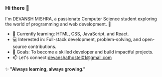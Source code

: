 ### Hi there 👋  
I'm DEVANSH MISHRA, a passionate Computer Science student exploring the world of programming and web development. 🚀  
- 🌱 Currently learning: HTML, CSS, JavaScript, and React.  
- 💻 Interested in: Full-stack development, problem-solving, and open-source contributions.  
- 🎯 Goals: To become a skilled developer and build impactful projects.  
- 📫 Let's connect:devanshathostel01@gmail.com

✨ **"Always learning, always growing."**  


<!---
DevanshMishra31/DevanshMishra31 is a ✨ special ✨ repository because its `README.md` (this file) appears on your GitHub profile.
You can click the Preview link to take a look at your changes.
--->
